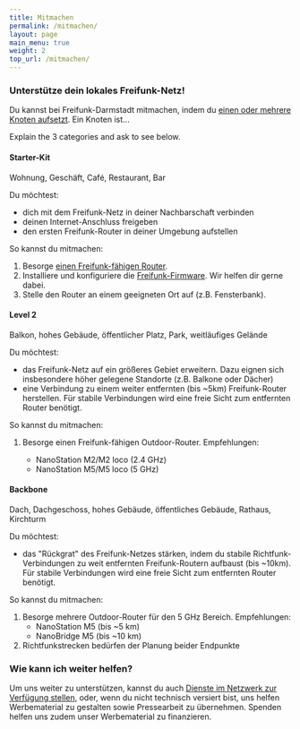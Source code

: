 ```yaml
---
title: Mitmachen
permalink: /mitmachen/
layout: page
main_menu: true
weight: 2
top_url: /mitmachen/
---
```


### Unterstütze dein lokales Freifunk-Netz!

Du kannst bei Freifunk-Darmstadt mitmachen, indem du [einen oder mehrere Knoten aufsetzt](/router-aufstellen/). Ein Knoten ist...

Explain the 3 categories and ask to see below.

#### Starter-Kit

Wohnung, Geschäft, Café, Restaurant, Bar

Du möchtest:

* dich mit dem Freifunk-Netz in deiner Nachbarschaft verbinden
* deinen Internet-Anschluss freigeben
* den ersten Freifunk-Router in deiner Umgebung aufstellen

So kannst du mitmachen:
1. Besorge [einen Freifunk-fähigen Router](/router-aufstellen/).
2. Installiere und konfiguriere die [Freifunk-Firmware](/firmware-installieren/). Wir helfen dir gerne dabei.
3. Stelle den Router an einem geeigneten Ort auf (z.B. Fensterbank).

#### Level 2


Balkon, hohes Gebäude, öffentlicher Platz, Park, weitläufiges Gelände

Du möchtest:

* das Freifunk-Netz auf ein größeres Gebiet erweitern. Dazu eignen sich insbesondere höher gelegene Standorte (z.B. Balkone oder Dächer)
* eine Verbindung zu einem weiter entfernten (bis ~5km) Freifunk-Router herstellen. Für stabile Verbindungen wird eine freie Sicht zum entfernten Router benötigt.


So kannst du mitmachen:

1. Besorge einen Freifunk-fähigen Outdoor-Router. Empfehlungen:

	* NanoStation M2/M2 loco (2.4 GHz)
	* NanoStation M5/M5 loco (5 GHz)


#### Backbone

Dach, Dachgeschoss, hohes Gebäude, öffentliches Gebäude, Rathaus, Kirchturm

Du möchtest:

* das "Rückgrat" des Freifunk-Netzes stärken, indem du stabile Richtfunk-Verbindungen zu weit entfernten Freifunk-Routern aufbaust (bis ~10km). Für stabile Verbindungen wird eine freie Sicht zum entfernten Router benötigt.

So kannst du mitmachen:

1. Besorge mehrere Outdoor-Router für den 5 GHz Bereich. Empfehlungen:
	* NanoStation M5 (bis ~5 km)
	* NanoBridge M5 (bis ~10 km)
2. Richtfunkstrecken bedürfen der Planung beider Endpunkte

### Wie kann ich weiter helfen?


Um uns weiter zu unterstützen, kannst du auch [Dienste im Netzwerk zur Verfügung stellen](/dienste-anbieten/), oder, wenn du nicht technisch versiert bist, uns helfen Werbematerial zu gestalten sowie Pressearbeit zu übernehmen. Spenden helfen uns zudem unser Werbematerial zu finanzieren.

